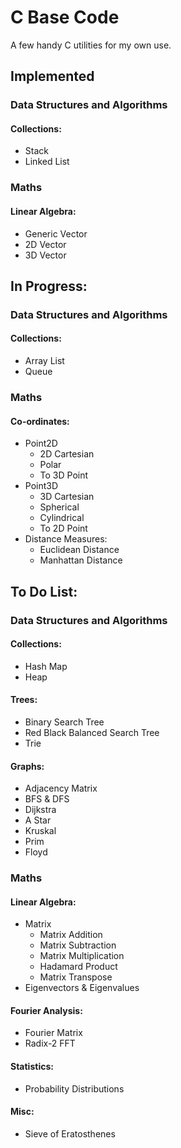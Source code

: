 # C Base Code

A few handy C utilities for my own use.

## Implemented

### Data Structures and Algorithms

#### Collections:
- Stack
- Linked List

### Maths

#### Linear Algebra:
- Generic Vector
- 2D Vector
- 3D Vector

## In Progress:

### Data Structures and Algorithms

#### Collections:
- Array List
- Queue

### Maths
#### Co-ordinates:
- Point2D
  - 2D Cartesian
  - Polar
  - To 3D Point
- Point3D
  - 3D Cartesian
  - Spherical
  - Cylindrical
  - To 2D Point
- Distance Measures:
  - Euclidean Distance
  - Manhattan Distance

## To Do List:

### Data Structures and Algorithms

#### Collections:
- Hash Map
- Heap
#### Trees:
- Binary Search Tree
- Red Black Balanced Search Tree
- Trie
#### Graphs:
- Adjacency Matrix
- BFS & DFS
- Dijkstra
- A Star
- Kruskal
- Prim
- Floyd

### Maths
#### Linear Algebra:
- Matrix
  - Matrix Addition 
  - Matrix Subtraction
  - Matrix Multiplication
  - Hadamard Product
  - Matrix Transpose
- Eigenvectors & Eigenvalues
#### Fourier Analysis:
- Fourier Matrix
- Radix-2 FFT
#### Statistics:
- Probability Distributions
#### Misc:
- Sieve of Eratosthenes
